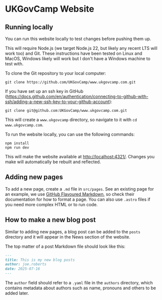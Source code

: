 # UKGovCamp Website

## Running locally

You can run this website locally to test changes before pushing them up.

This will require Node.js (we target Node.js 22, but likely any recent LTS will work too) and Git. These instructions have been tested on Linux and MacOS, Windows likely will work but I don't have a Windows machine to test with.

To clone the Git repository to your local computer:

```shell
git clone https://github.com/UKGovCamp/www.ukgovcamp.com.git
```

If you have set up an ssh key in GitHub (https://docs.github.com/en/authentication/connecting-to-github-with-ssh/adding-a-new-ssh-key-to-your-github-account):
```shell
git clone git@github.com:UKGovCamp/www.ukgovcamp.com.git
```

This will create a `www.ukgovcamp` directory, so navigate to it with `cd www.ukgovcamp.com`.

To run the website locally, you can use the following commands:

```shell
npm install
npm run dev
```

This will make the website available at <http://localhost:4321/>. Changes you make will automatically be rebuilt and reflected.

## Adding new pages

To add a new page, create a `.md` file in `src/pages`. See an existing page for an example, we use [GitHub Flavoured Markdown](https://docs.github.com/en/get-started/writing-on-github/getting-started-with-writing-and-formatting-on-github/basic-writing-and-formatting-syntax), so check their documentation for how to format a page. You can also use `.astro` files if you need more complex HTML or to run code.

## How to make a new blog post

Similar to adding new pages, a blog post can be added to the `posts` directory and it will appear in the News section of the website.

The top matter of a post Markdown file should look like this:

```markdown
---
title: This is my new blog posts
author: joe.roberts
date: 2025-07-16
---
```

The `author` field should refer to a `.yaml` file in the `authors` directory, which contains metadata about authors such as name, pronouns and others to be added later.
